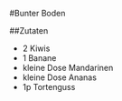 #Bunter Boden

##Zutaten

- 2 Kiwis
- 1 Banane
- kleine Dose Mandarinen
- kleine Dose Ananas
- 1p Tortenguss